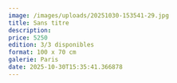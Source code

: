 ```yaml
---
image: /images/uploads/20251030-153541-29.jpg
title: Sans titre
description: 
price: 5250
edition: 3/3 disponibles
format: 100 x 70 cm
galerie: Paris
date: 2025-10-30T15:35:41.366878
---
```

